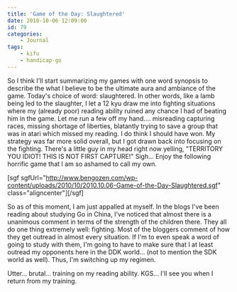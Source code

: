 ```yaml
---
title: 'Game of the Day: Slaughtered'
date: 2010-10-06 12:09:00
id: 79
categories:
	- Journal
tags:
	- kifu
	- handicap-go
---
```


So I think I'll start summarizing my games with one word synopsis to describe the what I believe to be the ultimate aura and ambiance of the game. Today's choice of word: slaughtered. In other words, like a lamb being led to the slaughter, I let a 12 kyu draw me into fighting situations where my (already poor) reading ability ruined any chance I had of beating him in the game. Let me run a few off my hand.... misreading capturing races, missing shortage of liberties, blatantly trying to save a group that was in atari which missed my reading. I do think I should have won. My strategy was far more solid overall, but I got drawn back into focusing on the fighting. There's a little guy in my head right now yelling, "TERRITORY YOU IDIOT! THIS IS NOT FIRST CAPTURE!" Sigh... Enjoy the following horrific game that I am so ashamed to call my own.

<!--more-->

[sgf sgfUrl="http://www.bengozen.com/wp-content/uploads/2010/10/2010.10.06-Game-of-the-Day-Slaughtered.sgf" class="aligncenter"][/sgf]

So as of this moment, I am just appalled at myself. In the blogs I've been reading about studying Go in China, I've noticed that almost there is a unanimous comment in terms of the strength of the children there. They all do one thing extremely well: fighting. Most of the bloggers comment of how they get outread in almost every situation. If I'm to even speak a word of going to study with them, I'm going to have to make sure that I at least outread my opponents here in the DDK world... (not to mention the SDK world as well). Thus, I'm switching up my regimen.

Utter... brutal... training on my reading ability. KGS... I'll see you when I return from my training.